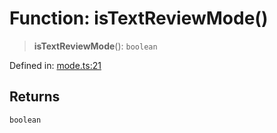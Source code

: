 # Function: isTextReviewMode()

> **isTextReviewMode**(): `boolean`

Defined in: [mode.ts:21](https://github.com/vernak2539/figma-plugin-helpers/blob/main/src/mode.ts#L21)

## Returns

`boolean`
